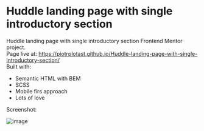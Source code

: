# Huddle landing page with single introductory section
 Huddle landing page with single introductory section Frontend Mentor project.  <br />
 Page live at: https://piotrplotast.github.io/Huddle-landing-page-with-single-introductory-section/  <br />
 Built with:  <br />
 <ul>
 <li>Semantic HTML with BEM</li>
 <li>SCSS</li>
 <li>Mobile firs approach</li>
 <li>Lots of love</li>
 </ul>
 Screenshot:  <br />
 
 ![image](https://github.com/PiotrPlotast/Huddle-landing-page-with-single-introductory-section/assets/89207478/4fcd34a2-7808-4892-82ff-e072b751c114)
